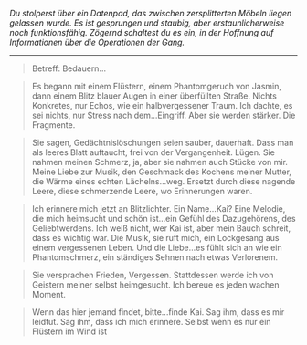 _Du stolperst über ein Datenpad, das zwischen zersplitterten Möbeln liegen gelassen wurde. Es ist gesprungen und staubig, aber erstaunlicherweise noch funktionsfähig. Zögernd schaltest du es ein, in der Hoffnung auf Informationen über die Operationen der Gang._

---

> Betreff: Bedauern...

> Es begann mit einem Flüstern, einem Phantomgeruch von Jasmin, dann einem Blitz blauer Augen in einer überfüllten Straße. Nichts Konkretes, nur Echos, wie ein halbvergessener Traum. Ich dachte, es sei nichts, nur Stress nach dem...Eingriff. Aber sie werden stärker. Die Fragmente.

> Sie sagen, Gedächtnislöschungen seien sauber, dauerhaft. Dass man als leeres Blatt auftaucht, frei von der Vergangenheit. Lügen. Sie nahmen meinen Schmerz, ja, aber sie nahmen auch Stücke von mir. Meine Liebe zur Musik, den Geschmack des Kochens meiner Mutter, die Wärme eines echten Lächelns...weg. Ersetzt durch diese nagende Leere, diese schmerzende Leere, wo Erinnerungen waren.

> Ich erinnere mich jetzt an Blitzlichter. Ein Name...Kai? Eine Melodie, die mich heimsucht und schön ist...ein Gefühl des Dazugehörens, des Geliebtwerdens. Ich weiß nicht, wer Kai ist, aber mein Bauch schreit, dass es wichtig war. Die Musik, sie ruft mich, ein Lockgesang aus einem vergessenen Leben. Und die Liebe...es fühlt sich an wie ein Phantomschmerz, ein ständiges Sehnen nach etwas Verlorenem.

> Sie versprachen Frieden, Vergessen. Stattdessen werde ich von Geistern meiner selbst heimgesucht. Ich bereue es jeden wachen Moment.

> Wenn das hier jemand findet, bitte...finde Kai. Sag ihm, dass es mir leidtut. Sag ihm, dass ich mich erinnere. Selbst wenn es nur ein Flüstern im Wind ist
